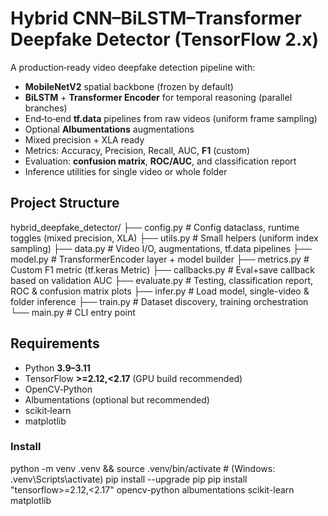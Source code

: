 # Hybrid CNN–BiLSTM–Transformer Deepfake Detector (TensorFlow 2.x)

A production‑ready video deepfake detection pipeline with:

- **MobileNetV2** spatial backbone (frozen by default)
- **BiLSTM** + **Transformer Encoder** for temporal reasoning (parallel branches)
- End‑to‑end **tf.data** pipelines from raw videos (uniform frame sampling)
- Optional **Albumentations** augmentations
- Mixed precision + XLA ready
- Metrics: Accuracy, Precision, Recall, AUC, **F1** (custom)
- Evaluation: **confusion matrix**, **ROC/AUC**, and classification report
- Inference utilities for single video or whole folder



## Project Structure


hybrid_deepfake_detector/
├── config.py          # Config dataclass, runtime toggles (mixed precision, XLA)
├── utils.py           # Small helpers (uniform index sampling)
├── data.py            # Video I/O, augmentations, tf.data pipelines
├── model.py           # TransformerEncoder layer + model builder
├── metrics.py         # Custom F1 metric (tf.keras Metric)
├── callbacks.py       # Eval+save callback based on validation AUC
├── evaluate.py        # Testing, classification report, ROC & confusion matrix plots
├── infer.py           # Load model, single-video & folder inference
├── train.py           # Dataset discovery, training orchestration
└── main.py            # CLI entry point

## Requirements

- Python **3.9–3.11**
- TensorFlow **>=2.12,<2.17** (GPU build recommended)
- OpenCV‑Python
- Albumentations (optional but recommended)
- scikit‑learn
- matplotlib

### Install

python -m venv .venv && source .venv/bin/activate   # (Windows: .venv\Scripts\activate)
pip install --upgrade pip
pip install "tensorflow>=2.12,<2.17" opencv-python albumentations scikit-learn matplotlib


